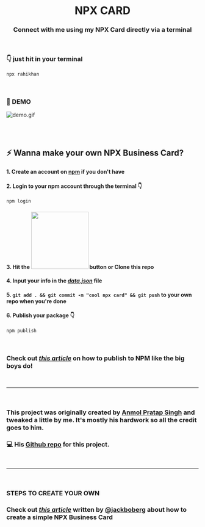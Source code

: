 <h1 align="center">  <strong>NPX CARD</strong> </h1>
<h3 align="center"> Connect with me using my NPX Card directly via a terminal </h3>

<br />

### <strong>👇 just hit in your terminal</strong>

```bash
npx rahikhan
```

<br />

### <strong>🚀 DEMO</strong>

![demo.gif](https://cdn.hashnode.com/res/hashnode/image/upload/v1610360119791/rLM8MkTgG.gif)

<br />

<br />

## <strong>⚡ Wanna make your own NPX Business Card?</strong>
#### 1. Create an account on [npm](https://www.npmjs.com/) if you don't have
#### 2. Login to your npm account through the terminal 👇
```bash
npm login
```
#### 3. Hit the <img src="https://cdn.hashnode.com/res/hashnode/image/upload/v1610228403176/kGm5l6Bcv.png" width="150"/> button or **Clone** this repo
#### 4. Input your info in the [_**data.json**_](https://github.com/rahi-khan/npx_card/blob/main/data.json) file
#### 5. `git add . && git commit -m "cool npx card" && git push` to your own repo when you're done
#### 6. Publish your package 👇
```bash
npm publish
```

<br />

### Check out [_**this article**_](https://zellwk.com/blog/publish-to-npm/) on how to publish to NPM like the big boys do!

<br />

---

<br />

### This project was originally created by [Anmol Pratap Singh](https://github.com/anmol098) and tweaked a little by me. It's mostly his hardwork so all the credit goes to him.

### 💻 His [Github repo](https://github.com/anmol098/npx_card) for this project.

<br />

---

<br />

### <strong>STEPS TO CREATE YOUR OWN </strong>

### Check out [_this article_](https://studioelsa.se/blog/open-source-oss-npx-business-card) written by [@jackboberg](https://github.com/jackboberg) about how to create a simple NPX Business Card
